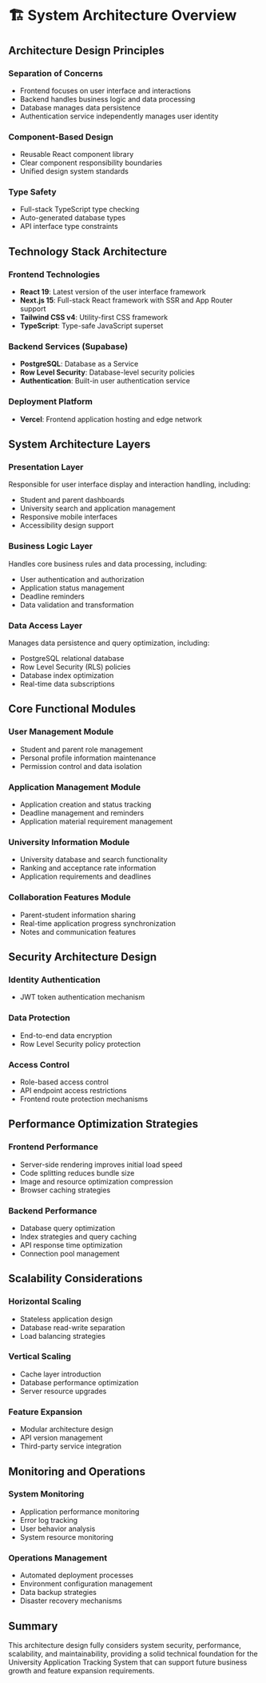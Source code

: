 # 🏗️ System Architecture Overview


## Architecture Design Principles

### Separation of Concerns
- Frontend focuses on user interface and interactions
- Backend handles business logic and data processing
- Database manages data persistence
- Authentication service independently manages user identity

### Component-Based Design
- Reusable React component library
- Clear component responsibility boundaries
- Unified design system standards

### Type Safety
- Full-stack TypeScript type checking
- Auto-generated database types
- API interface type constraints

## Technology Stack Architecture

### Frontend Technologies
- **React 19**: Latest version of the user interface framework
- **Next.js 15**: Full-stack React framework with SSR and App Router support
- **Tailwind CSS v4**: Utility-first CSS framework
- **TypeScript**: Type-safe JavaScript superset

### Backend Services (Supabase)
- **PostgreSQL**: Database as a Service
- **Row Level Security**: Database-level security policies
- **Authentication**: Built-in user authentication service

### Deployment Platform
- **Vercel**: Frontend application hosting and edge network

## System Architecture Layers

### Presentation Layer
Responsible for user interface display and interaction handling, including:
- Student and parent dashboards
- University search and application management
- Responsive mobile interfaces
- Accessibility design support

### Business Logic Layer
Handles core business rules and data processing, including:
- User authentication and authorization
- Application status management
- Deadline reminders
- Data validation and transformation

### Data Access Layer
Manages data persistence and query optimization, including:
- PostgreSQL relational database
- Row Level Security (RLS) policies
- Database index optimization
- Real-time data subscriptions


## Core Functional Modules

### User Management Module
- Student and parent role management
- Personal profile information maintenance
- Permission control and data isolation

### Application Management Module
- Application creation and status tracking
- Deadline management and reminders
- Application material requirement management

### University Information Module
- University database and search functionality
- Ranking and acceptance rate information
- Application requirements and deadlines

### Collaboration Features Module
- Parent-student information sharing
- Real-time application progress synchronization
- Notes and communication features

## Security Architecture Design

### Identity Authentication
- JWT token authentication mechanism

### Data Protection
- End-to-end data encryption
- Row Level Security policy protection

### Access Control
- Role-based access control
- API endpoint access restrictions
- Frontend route protection mechanisms

## Performance Optimization Strategies

### Frontend Performance
- Server-side rendering improves initial load speed
- Code splitting reduces bundle size
- Image and resource optimization compression
- Browser caching strategies

### Backend Performance
- Database query optimization
- Index strategies and query caching
- API response time optimization
- Connection pool management


## Scalability Considerations

### Horizontal Scaling
- Stateless application design
- Database read-write separation
- Load balancing strategies

### Vertical Scaling
- Cache layer introduction
- Database performance optimization
- Server resource upgrades

### Feature Expansion
- Modular architecture design
- API version management
- Third-party service integration

## Monitoring and Operations

### System Monitoring
- Application performance monitoring
- Error log tracking
- User behavior analysis
- System resource monitoring

### Operations Management
- Automated deployment processes
- Environment configuration management
- Data backup strategies
- Disaster recovery mechanisms

## Summary

This architecture design fully considers system security, performance, scalability, and maintainability, providing a solid technical foundation for the University Application Tracking System that can support future business growth and feature expansion requirements.